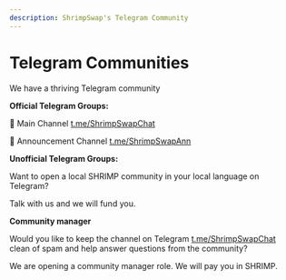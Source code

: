 ```yaml
---
description: ShrimpSwap's Telegram Community
---
```


# Telegram Communities

We have a thriving Telegram community

**Official Telegram Groups:**

🦐 Main Channel [t.me/ShrimpSwapChat](https://t.me/ShrimpSwapChat)

📣 Announcement Channel [t.me/ShrimpSwapAnn](https://t.me/ShrimpSwapAnn)

**Unofficial Telegram Groups:**

Want to open a local SHRIMP community in your local language on Telegram?

Talk with us and we will fund you.

**Community manager**

Would you like to keep the channel on Telegram [t.me/ShrimpSwapChat](https://t.me/ShrimpSwapChat) clean of spam and help answer questions from the community?

We are opening a community manager role. We will pay you in SHRIMP.
